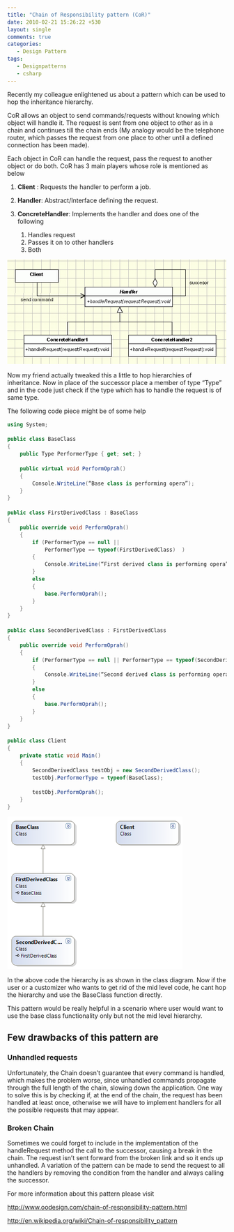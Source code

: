 ```yaml
---
title: "Chain of Responsibility pattern (CoR)"
date: 2010-02-21 15:26:22 +530
layout: single
comments: true
categories: 
   - Design Pattern
tags:
   - Designpatterns
   - csharp
---
```


Recently my colleague enlightened us about a pattern which can be used to hop the inheritance hierarchy.

CoR allows an object to send commands/requests without knowing which object will handle it. The request is sent from one object to other as in a chain and continues till the chain ends (My analogy would be the telephone router, which passes the request from one place to other until a defined connection has been made).

Each object in CoR can handle the request, pass the request to another object or do both.  CoR has 3 main players whose role is mentioned as below

1. **Client** : Requests the handler to perform a job.

2. **Handler**: Abstract/Interface defining the request.

3. **ConcreteHandler**: Implements the handler and does one of the following 
   1. Handles request 
   2. Passes it on to other handlers 
   3. Both

![Uml Diagram](/assets/images/cor.gif)

Now my friend actually tweaked this a little to hop hierarchies of inheritance. Now in place of the successor place a member of type “Type” and in the code just check if the type which has to handle the request is of same type.

The following code piece might be of some help

```csharp
using System;
 
public class BaseClass
{
    public Type PerformerType { get; set; }
 
    public virtual void PerformOprah()
    {
        Console.WriteLine(“Base class is performing opera”);
    }
}
 
public class FirstDerivedClass : BaseClass
{
    public override void PerformOprah()
    {
        if (PerformerType == null || 
            PerformerType == typeof(FirstDerivedClass)  )
        {
            Console.WriteLine(“First derived class is performing opera”);
        }
        else
        {
            base.PerformOprah();
        }
    }
}
 
public class SecondDerivedClass : FirstDerivedClass
{
    public override void PerformOprah()
    {
        if (PerformerType == null || PerformerType == typeof(SecondDerivedClass))
        {
            Console.WriteLine(“Second derived class is performing opera”);
        }
        else
        {
            base.PerformOprah();  
        }
    }
}
 
public class Client
{
    private static void Main()
    {
        SecondDerivedClass testObj = new SecondDerivedClass();
        testObj.PerformerType = typeof(BaseClass);
 
        testObj.PerformOprah();  
    }
}

```
![class diagram](/assets/images/ClassDiagram2.png)

In the above code the hierarchy is as shown in the class diagram. Now if the user or a customizer who wants to get rid of the mid level code, he cant hop the hierarchy and use the BaseClass function directly.

This pattern would be really helpful in a scenario where user would want to use the base class functionality only but not the mid level hierarchy.

## Few drawbacks of this pattern are

### Unhandled requests

Unfortunately, the Chain doesn’t guarantee that every command is handled, which makes the problem worse, since unhandled commands propagate through the full length of the chain, slowing down the application. One way to solve this is by checking if, at the end of the chain, the request has been handled at least once, otherwise we will have to implement handlers for all the possible requests that may appear.

### Broken Chain

Sometimes we could forget to include in the implementation of the handleRequest method the call to the successor, causing a break in the chain. The request isn’t sent forward from the broken link and so it ends up unhandled. A variation of the pattern can be made to send the request to all the handlers by removing the condition from the handler and always calling the successor.

For more information about this pattern please visit

http://www.oodesign.com/chain-of-responsibility-pattern.html

http://en.wikipedia.org/wiki/Chain-of-responsibility_pattern